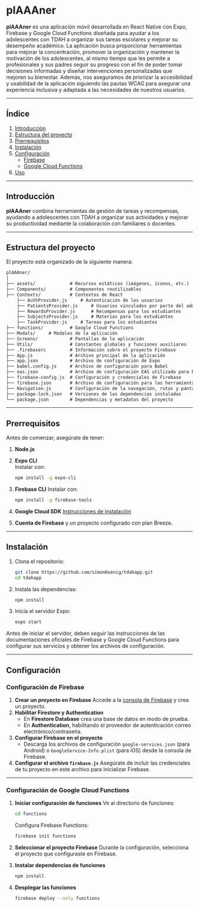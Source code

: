 # plAAAner

**plAAAner** es una aplicación móvil desarrollada en React Native con Expo, Firebase y Google Cloud Functions diseñada para ayudar a los adolescentes con TDAH a organizar sus tareas escolares y mejorar su desempeño académico. La aplicación busca proporcionar herramientas para mejorar la concentración, promover la organización y mantener la motivación de los adolescentes, al mismo tiempo que les permite a profesionales y sus padres seguir su progreso con el fin de poder tomar decisiones informadas y diseñar intervenciones personalizadas que mejoren su bienestar. Además, nos aseguramos de priorizar la accesibilidad y usabilidad de la aplicación siguiendo las pautas WCAG para asegurar una experiencia inclusiva y adaptada a las necesidades de nuestros usuarios.

---

## Índice

1. [Introducción](#introducción)
2. [Estructura del proyecto](#estructura-del-proyecto)
3. [Prerrequisitos](#prerrequisitos)
4. [Instalación](#instalación)
5. [Configuración](#configuración)
   - [Firebase](#configuración-de-firebase)
   - [Google Cloud Functions](#configuración-de-google-cloud-functions)
6. [Uso](#uso)

---

## Introducción

**plAAAner** combina herramientas de gestión de tareas y recompensas, ayudando a adolescentes con TDAH a organizar sus actividades y mejorar su productividad mediante la colaboración con familiares o docentes.

---

## Estructura del proyecto

El proyecto está organizado de la siguiente manera:

```markdown
plAAAner/
│
├── assets/             # Recursos estáticos (imágenes, íconos, etc.)
├── Components/         # Componentes reutilizables
├── Contexts/           # Contextos de React
	├── AuthProvider.js		# Autenticación de los usuarios
	├── PatientsProvider.js		# Usuarios vinculados por parte del administrador
	├── RewardsProvider.js		# Recompensas para los estudiantes
	├── SubjectsProvider.js		# Materias para los estudiantes
	├── TaskProvider.js		# Tareas para los estudiantes
├── functions/          # Google Cloud Functions
├── Modals/		# Modales de la aplicación
├── Screens/            # Pantallas de la aplicación
├── Utils/              # Constantes globales y funciones auxiliares
├── .firebaserc         # Información sobre el proyecto Firebase
├── App.js              # Archivo principal de la aplicación
├── app.json            # Archivo de configuración de Expo
├── babel.config.js     # Archivo de configuración para Babel
├── eas.json            # Archivo de configuración EAS utilizado para buildear la aplicación
├── firebase-config.js  # Configuración y credenciales de Firebase
├── firebase.json       # Archivo de configuración para las herramientas de Firebase CLI
├── Navigation.js       # Configuración de la navegación, rutas y pantallas
├── package-lock.json   # Versiones de las dependencias instaladas
└── package.json        # Dependencias y metadatos del proyecto
```



---

## Prerrequisitos

Antes de comenzar, asegúrate de tener:

1. **Node.js**
   
2. **Expo CLI**  
   Instalar con:
   
   ```bash
   npm install -g expo-cli
   ```
   
3. **Firebase CLI**
    Instalar con:

   ```bash
   npm install -g firebase-tools
   ```

4. **Google Cloud SDK**
    [Instrucciones de instalación](https://cloud.google.com/sdk/docs/install)

5. **Cuenta de Firebase** y un proyecto configurado con plan Breeze.

------

## Instalación

1. Clona el repositorio:

   ```bash
   git clone https://github.com/simonKoenig/tdahapp.git
   cd tdahapp
   ```

2. Instala las dependencias:

   ```bash
   npm install
   ```

3. Inicia el servidor Expo:

   ```bash
   expo start
   ```

Antes de iniciar el servidor, deben seguir las instrucciones de las documentaciones oficiales de Firebase y Google Cloud Functions para configurar sus servicios y obtener los archivos de configuración.

------

## Configuración

### Configuración de Firebase

1. **Crear un proyecto en Firebase**
    Accede a la [consola de Firebase](https://console.firebase.google.com/) y crea un proyecto.
2. **Habilitar Firestore y Authentication**
   - En **Firestore Database** crea una base de datos en modo de prueba.
   - En **Authentication**, habilitando el proveedor de autenticación correo electrónico/contraseña.
3. **Configurar Firebase en el proyecto**
   - Descarga los archivos de configuración `google-services.json` (para Android) o `GoogleService-Info.plist` (para iOS) desde la consola de Firebase.
4. **Configurar el archivo `firebase.js`**
    Asegúrate de incluir las credenciales de tu proyecto en este archivo para inicializar Firebase.

------

### Configuración de Google Cloud Functions

1. **Iniciar configuración de funciones**
    Ve al directorio de funciones:

   ```bash
   cd functions
   ```

   Configura Firebase Functions:

   ```bash
   firebase init functions
   ```

2. **Seleccionar el proyecto Firebase**
    Durante la configuración, selecciona el proyecto que configuraste en Firebase.

3. **Instalar dependencias de funciones**

   ```bash
   npm install
   ```

4. **Desplegar las funciones**

   ```bash
   firebase deploy --only functions
   ```
